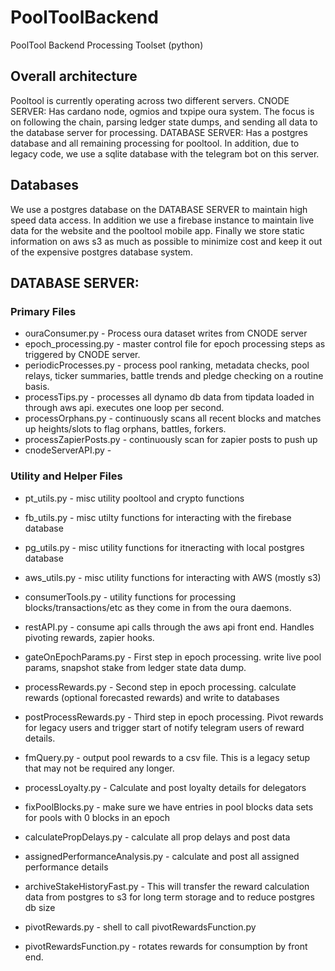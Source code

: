 # PoolToolBackend
PoolTool Backend Processing Toolset (python)

## Overall architecture
Pooltool is currently operating across two different servers.
CNODE SERVER:  Has cardano node, ogmios and txpipe oura system.   The focus is on following the chain, parsing ledger state dumps, and sending all data to the database server for processing.
DATABASE SERVER:  Has a postgres database and all remaining processing for pooltool.  In addition, due to legacy code, we use a sqlite database with the telegram bot on this server.

## Databases
We use a postgres database on the DATABASE SERVER to maintain high speed data access.  In addition we use a firebase instance to maintain live data for the website and the pooltool mobile app.  Finally we store static information on aws s3 as much as possible to minimize cost and keep it out of the expensive postgres database system.

## DATABASE SERVER:

### Primary Files
- ouraConsumer.py - Process oura dataset writes from CNODE server
- epoch_processing.py - master control file for epoch processing steps as triggered by CNODE server.
- periodicProcesses.py - process pool ranking, metadata checks, pool relays, ticker summaries, battle trends and pledge checking on a routine basis.
- processTips.py - processes all dynamo db data from tipdata loaded in through aws api.  executes one loop per second.
- processOrphans.py - continuously scans all recent blocks and matches up heights/slots to flag orphans, battles, forkers.
- processZapierPosts.py - continuously scan for zapier posts to push up
- cnodeServerAPI.py - 

### Utility and Helper Files
- pt_utils.py - misc utility pooltool and crypto functions
- fb_utils.py - misc utilty functions for interacting with the firebase database
- pg_utils.py - misc utility functions for itneracting with local postgres database
- aws_utils.py - misc utility functions for interacting with AWS (mostly s3)
- consumerTools.py - utility functions for processing blocks/transactions/etc as they come in from the oura daemons.
- restAPI.py - consume api calls through the aws api front end.  Handles pivoting rewards, zapier hooks.

- gateOnEpochParams.py - First step in epoch processing.   write live pool params, snapshot stake from ledger state data dump.
- processRewards.py - Second step in epoch processing.  calculate rewards (optional forecasted rewards) and write to databases
- postProcessRewards.py - Third step in epoch processing.  Pivot rewards for legacy users and trigger start of notify telegram users of reward details.
- fmQuery.py - output pool rewards to a csv file.  This is a legacy setup that may not be required any longer. 
- processLoyalty.py - Calculate and post loyalty details for delegators
- fixPoolBlocks.py - make sure we have entries in pool blocks data sets for pools with 0 blocks in an epoch
- calculatePropDelays.py - calculate all prop delays and post data
- assignedPerformanceAnalysis.py - calculate and post all assigned performance details
- archiveStakeHistoryFast.py - This will transfer the reward calculation data from postgres to s3 for long term storage and to reduce postgres db size
- pivotRewards.py - shell to call pivotRewardsFunction.py
- pivotRewardsFunction.py - rotates rewards for consumption by front end.